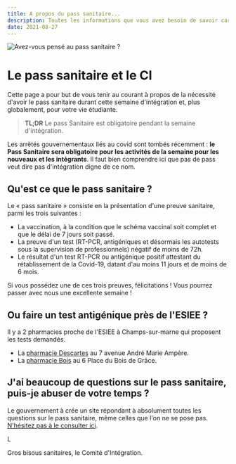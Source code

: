 ```yaml
---
title: A propos du pass sanitaire...
description: Toutes les informations que vous avez besoin de savoir car l'on ne peut pas y couper non plus
date: 2021-08-27
---
```


![Avez-vous pensé au pass sanitaire ?](/img/pass-party.jpg)

# Le pass sanitaire et le CI

Cette page a pour but de vous tenir au courant à propos de la nécessité d'avoir le pass sanitaire durant cette semaine
d'intégration et, plus globalement, pour votre vie étudiante.

> **TL;DR** Le pass Sanitaire est obligatoire pendant la semaine d'intégration.

Les arrêtés gouvernementaux liés au covid sont tombés récemment : **le Pass Sanitaire sera obligatoire pour les
activités de la semaine pour les nouveaux et les intégrants**. Il faut bien comprendre ici que pas de pass veut dire pas
d'intégration digne de ce nom.

## Qu'est ce que le pass sanitaire ?

Le « pass sanitaire » consiste en la présentation d'une preuve sanitaire, parmi les trois suivantes :

- La vaccination, à la condition que le schéma vaccinal soit complet et que le délai de 7 jours soit passé.
- La preuve d'un test (RT-PCR, antigéniques et désormais les autotests sous la supervision de professionnels) négatif de
  moins de 72h.
- Le résultat d'un test RT-PCR ou antigénique positif attestant du rétablissement de la Covid-19, datant d'au moins 11
  jours et de moins de 6 mois.

Si vous possédez une de ces trois preuves, félicitations ! Vous pourrez passer avec nous une excellente semaine !

## Ou faire un test antigénique près de l'ESIEE ?

Il y a 2 pharmacies proche de l'ESIEE à Champs-sur-marne qui proposent les tests demandés.
- La [pharmacie Descartes](https://www.openstreetmap.org/node/2792744296#map=17/48.84321/2.58607) au 7 avenue André Marie Ampère.
- La [pharmacie Bois](https://www.openstreetmap.org/node/2792838473#map=19/48.84633/2.58496) au 6 Place du Bois de Grâce.

## J'ai beaucoup de questions sur le pass sanitaire, puis-je abuser de votre temps ?

Le gouvernement à crée un site répondant à absolument toutes les questions sur le pass sanitaire, même celles que l'on
ne se pose pas. [N'hésitez pas à le consulter ici](https://www.gouvernement.fr/info-coronavirus/pass-sanitaire).

L

Gros bisous sanitaires, le Comité d'Intégration.
